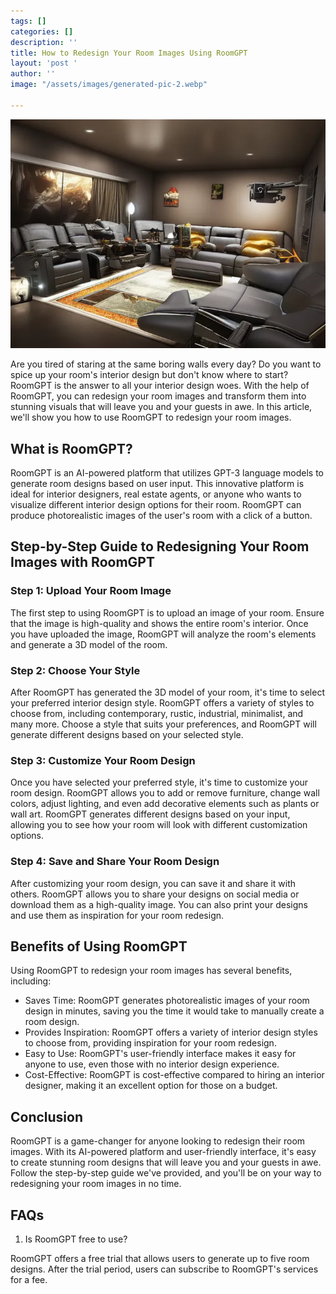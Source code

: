```yaml
---
tags: []
categories: []
description: ''
title: How to Redesign Your Room Images Using RoomGPT
layout: 'post '
author: ''
image: "/assets/images/generated-pic-2.webp"

---
```

![](/assets/images/generated-pic-2.webp)

Are you tired of staring at the same boring walls every day? Do you want to spice up your room's interior design but don't know where to start? RoomGPT is the answer to all your interior design woes. With the help of RoomGPT, you can redesign your room images and transform them into stunning visuals that will leave you and your guests in awe. In this article, we'll show you how to use RoomGPT to redesign your room images.

## What is RoomGPT?

RoomGPT is an AI-powered platform that utilizes GPT-3 language models to generate room designs based on user input. This innovative platform is ideal for interior designers, real estate agents, or anyone who wants to visualize different interior design options for their room. RoomGPT can produce photorealistic images of the user's room with a click of a button.

## Step-by-Step Guide to Redesigning Your Room Images with RoomGPT

### Step 1: Upload Your Room Image

The first step to using RoomGPT is to upload an image of your room. Ensure that the image is high-quality and shows the entire room's interior. Once you have uploaded the image, RoomGPT will analyze the room's elements and generate a 3D model of the room.

### Step 2: Choose Your Style

After RoomGPT has generated the 3D model of your room, it's time to select your preferred interior design style. RoomGPT offers a variety of styles to choose from, including contemporary, rustic, industrial, minimalist, and many more. Choose a style that suits your preferences, and RoomGPT will generate different designs based on your selected style.

### Step 3: Customize Your Room Design

Once you have selected your preferred style, it's time to customize your room design. RoomGPT allows you to add or remove furniture, change wall colors, adjust lighting, and even add decorative elements such as plants or wall art. RoomGPT generates different designs based on your input, allowing you to see how your room will look with different customization options.

### Step 4: Save and Share Your Room Design

After customizing your room design, you can save it and share it with others. RoomGPT allows you to share your designs on social media or download them as a high-quality image. You can also print your designs and use them as inspiration for your room redesign.

## Benefits of Using RoomGPT

Using RoomGPT to redesign your room images has several benefits, including:

* Saves Time: RoomGPT generates photorealistic images of your room design in minutes, saving you the time it would take to manually create a room design.
* Provides Inspiration: RoomGPT offers a variety of interior design styles to choose from, providing inspiration for your room redesign.
* Easy to Use: RoomGPT's user-friendly interface makes it easy for anyone to use, even those with no interior design experience.
* Cost-Effective: RoomGPT is cost-effective compared to hiring an interior designer, making it an excellent option for those on a budget.

## Conclusion

RoomGPT is a game-changer for anyone looking to redesign their room images. With its AI-powered platform and user-friendly interface, it's easy to create stunning room designs that will leave you and your guests in awe. Follow the step-by-step guide we've provided, and you'll be on your way to redesigning your room images in no time.

## FAQs

1. Is RoomGPT free to use?

RoomGPT offers a free trial that allows users to generate up to five room designs. After the trial period, users can subscribe to RoomGPT's services for a fee.